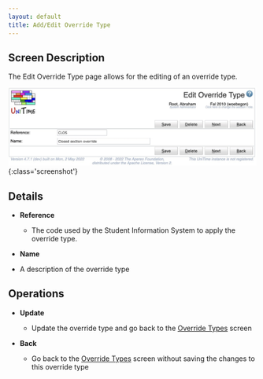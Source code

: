 ```yaml
---
layout: default
title: Add/Edit Override Type
---
```



## Screen Description

The Edit Override Type page allows for the editing of an override type.

![Edit Override Type](images/edit-override-type-1.png){:class='screenshot'}

## Details

* **Reference**
	* The code used by the Student Information System to apply the override type.

* **Name**

* A description of the override type

## Operations

* **Update**
	* Update the override type and go back to the [Override Types](override-types) screen

* **Back**
	* Go back to the [Override Types](override-types) screen without saving the changes to this override type

